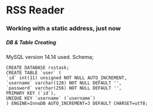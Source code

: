 # RSS Reader

### Working with a static address, just now

##### DB & Table Creating
MySQL version 14.14 used. Schema;

    CREATE DATABASE rsstask;
    CREATE TABLE `user` (
    `id` int(11) unsigned NOT NULL AUTO_INCREMENT,
    `username` varchar(128) NOT NULL DEFAULT '',
    `password` varchar(256) NOT NULL DEFAULT '',
    PRIMARY KEY (`id`),
    UNIQUE KEY `username` (`username`)
    ) ENGINE=InnoDB AUTO_INCREMENT=3 DEFAULT CHARSET=utf8;

